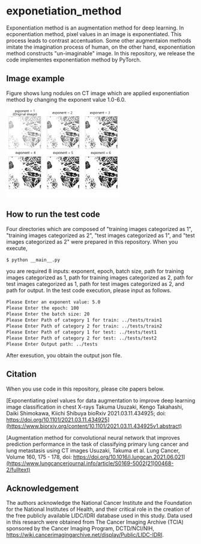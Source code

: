 # exponetiation_method

Exponentiation method is an augmentation method for deep learning. In ecponentiation method, pixel values in an image is exponentiated. This process leads to contrast accentuation. Some other augmentaion methods imitate the imagination process of human, on the other hand, exponentiation method constructs "un-imaginable" image. In this repository, we release the code implementes exponentiation method by PyTorch. 

## Image example

Figure shows lung nodules on CT image which are applied exponentiation method by changing the exponent value 1.0-6.0.

<img src="https://github.com/TakumaUsuzaki/exponetiation_method/blob/main/bitmap.png" width="60%">

## How to run the test code

Four directories which are composed of "training images categorized as 1", "training images categorized as 2", "test images categorized as 1", and "test images categorized as 2" were prepared in this repository. When you execute, 
~~~
$ python __main__.py
~~~

you are required 8 inputs: exponent, epoch, batch size, path for training images categorized as 1, path for training images categorized as 2, path for test images categorized as 1, path for test images categorized as 2, and path for output. In the test code execution, please input as follows.

```
Please Enter an exponent value: 5.0
Please Enter the epoch: 100
Please Enter the batch size: 20
Please Enter Path of category 1 for train: ../tests/train1
Please Enter Path of category 2 for train: ../tests/train2
Please Enter Path of category 1 for test: ../tests/test1
Please Enter Path of category 2 for test: ../tests/test2
Please Enter Output path: ../tests
```

After exesution, you obtain the output json file.

## Citation
When you use code in this repository, please cite papers below.

[Exponentiating pixel values for data augmentation to improve deep learning image classification in chest X-rays
Takuma Usuzaki, Kengo Takahashi, Daiki Shimokawa, Kiichi Shibuya
bioRxiv 2021.03.11.434925; doi: https://doi.org/10.1101/2021.03.11.434925](https://www.biorxiv.org/content/10.1101/2021.03.11.434925v1.abstract)

[Augmentation method for convolutional neural network that improves prediction performance in the task of classifying primary lung cancer and lung metastasis using CT images
Usuzaki, Takuma et al.
Lung Cancer, Volume 160, 175 - 178, doi: https://doi.org/10.1016/j.lungcan.2021.06.021](https://www.lungcancerjournal.info/article/S0169-5002(21)00468-2/fulltext)

## Acknowledgement
The authors acknowledge the National Cancer Institute and the Foundation for the National Institutes of Health, and their critical role in the creation of the free publicly available LIDC/IDRI database used in this study. Data used in this research were obtained from The Cancer Imaging Archive (TCIA) sponsored by the Cancer Imaging Program, DCTD/NCI/NIH, https://wiki.cancerimagingarchive.net/display/Public/LIDC-IDRI.




